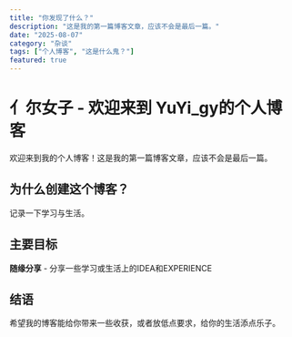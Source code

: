 ```yaml
---
title: "你发现了什么？"
description: "这是我的第一篇博客文章，应该不会是最后一篇。"
date: "2025-08-07"
category: "杂谈"
tags: ["个人博客", "这是什么鬼？"]
featured: true
---
```


# 亻尔女子 - 欢迎来到 YuYi_gy的个人博客

欢迎来到我的个人博客！这是我的第一篇博客文章，应该不会是最后一篇。

## 为什么创建这个博客？

记录一下学习与生活。

## 主要目标

**随缘分享** - 分享一些学习或生活上的<Spoiler placeholder="[I4]">IDEA</Spoiler>和<Spoiler placeholder="[E10]">EXPERIENCE</Spoiler>

## 结语

希望我的博客能给你带来一些收获，或者放低点要求，给你的生活添点乐子。

